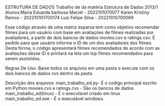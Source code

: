 ESTRUTURA DE DADOS
Trabalho de da matéria Estrutura de Dados 2013/1
Alunos:Maria Eduarda barbosa Maciel - 2022101070077 Karen Kristiny Ramos - 202210101700174 Luíz Felipe Silva - 20221010700069    

Esse código através de uma matriz esparsa tem como objetivo recomendar filmes para um usuário com base em avaliações de filmes realizadas por avaliadores, a partir de dois bancos de dados movies.csv e ratings.csv.
É pedido para que usuário informe o ID de um dos avaliadores dos filmes. Desta forma, o código apresentará filmes recomendados de acordo com as avaliações desse ID e printará na tela um top filmes recomendados para serem assistidos.

Regras De Uso: Baixe todos os arquivos em uma pasta e execute com os dois bancos de dados cvs dentro da pasta.

Descrição dos arquivos: main_trabalho_ed.py- É o codigo principal escrito em Python movies.cvs e ratings.cvs - São os bancos de dados main_trabalho_ed(linux) - É o executavel criado em linux main_trabalho_ed.exe - É o executável windows.

